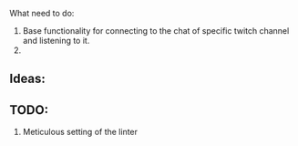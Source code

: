 What need to do:

1. Base functionality for connecting to the chat of specific twitch channel and listening to it.
2.

## Ideas:

## TODO:

1. Meticulous setting of the linter
